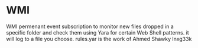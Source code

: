 # WMI
WMI permenant event subscription to monitor new files dropped in a specific folder and  check them using Yara for certain Web Shell patterns. it will log to a file you choose. 
rules.yar is the work of Ahmed Shawky lnxg33k
